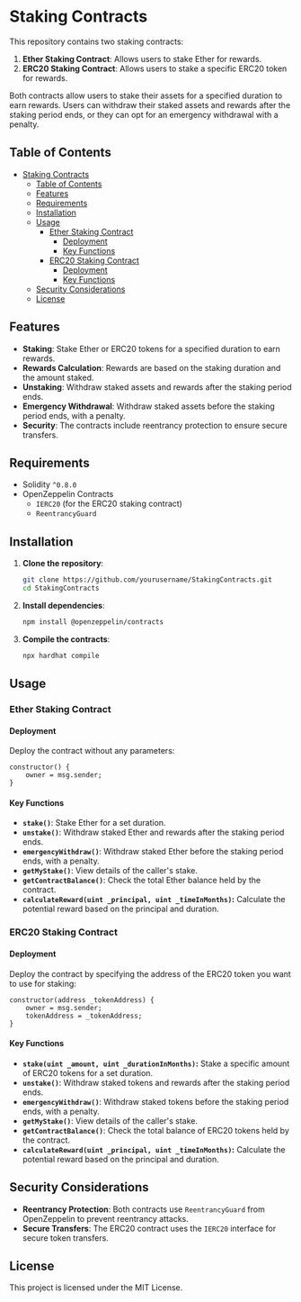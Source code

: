 # Staking Contracts

This repository contains two staking contracts:

1. **Ether Staking Contract**: Allows users to stake Ether for rewards.
2. **ERC20 Staking Contract**: Allows users to stake a specific ERC20 token for rewards.

Both contracts allow users to stake their assets for a specified duration to earn rewards. Users can withdraw their staked assets and rewards after the staking period ends, or they can opt for an emergency withdrawal with a penalty.

## Table of Contents

- [Staking Contracts](#staking-contracts)
  - [Table of Contents](#table-of-contents)
  - [Features](#features)
  - [Requirements](#requirements)
  - [Installation](#installation)
  - [Usage](#usage)
    - [Ether Staking Contract](#ether-staking-contract)
      - [Deployment](#deployment)
      - [Key Functions](#key-functions)
    - [ERC20 Staking Contract](#erc20-staking-contract)
      - [Deployment](#deployment-1)
      - [Key Functions](#key-functions-1)
  - [Security Considerations](#security-considerations)
  - [License](#license)

## Features

- **Staking**: Stake Ether or ERC20 tokens for a specified duration to earn rewards.
- **Rewards Calculation**: Rewards are based on the staking duration and the amount staked.
- **Unstaking**: Withdraw staked assets and rewards after the staking period ends.
- **Emergency Withdrawal**: Withdraw staked assets before the staking period ends, with a penalty.
- **Security**: The contracts include reentrancy protection to ensure secure transfers.

## Requirements

- Solidity `^0.8.0`
- OpenZeppelin Contracts
  - `IERC20` (for the ERC20 staking contract)
  - `ReentrancyGuard`

## Installation

1. **Clone the repository**:
   ```bash
   git clone https://github.com/yourusername/StakingContracts.git
   cd StakingContracts
   ```

2. **Install dependencies**:
   ```bash
   npm install @openzeppelin/contracts
   ```

3. **Compile the contracts**:
   ```bash
   npx hardhat compile
   ```

## Usage

### Ether Staking Contract

#### Deployment

Deploy the contract without any parameters:

```solidity
constructor() {
    owner = msg.sender;
}
```

#### Key Functions

- **`stake()`**: Stake Ether for a set duration.
- **`unstake()`**: Withdraw staked Ether and rewards after the staking period ends.
- **`emergencyWithdraw()`**: Withdraw staked Ether before the staking period ends, with a penalty.
- **`getMyStake()`**: View details of the caller's stake.
- **`getContractBalance()`**: Check the total Ether balance held by the contract.
- **`calculateReward(uint _principal, uint _timeInMonths)`:** Calculate the potential reward based on the principal and duration.

### ERC20 Staking Contract

#### Deployment

Deploy the contract by specifying the address of the ERC20 token you want to use for staking:

```solidity
constructor(address _tokenAddress) {
    owner = msg.sender;
    tokenAddress = _tokenAddress;
}
```

#### Key Functions

- **`stake(uint _amount, uint _durationInMonths)`:** Stake a specific amount of ERC20 tokens for a set duration.
- **`unstake()`**: Withdraw staked tokens and rewards after the staking period ends.
- **`emergencyWithdraw()`**: Withdraw staked tokens before the staking period ends, with a penalty.
- **`getMyStake()`**: View details of the caller's stake.
- **`getContractBalance()`**: Check the total balance of ERC20 tokens held by the contract.
- **`calculateReward(uint _principal, uint _timeInMonths)`:** Calculate the potential reward based on the principal and duration.

## Security Considerations

- **Reentrancy Protection**: Both contracts use `ReentrancyGuard` from OpenZeppelin to prevent reentrancy attacks.
- **Secure Transfers**: The ERC20 contract uses the `IERC20` interface for secure token transfers.


## License

This project is licensed under the MIT License.
